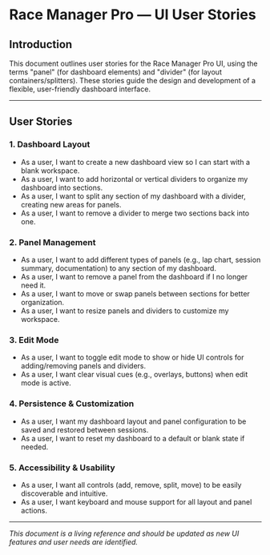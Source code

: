 # Race Manager Pro — UI User Stories

## Introduction
This document outlines user stories for the Race Manager Pro UI, using the terms "panel" (for dashboard elements) and "divider" (for layout containers/splitters). These stories guide the design and development of a flexible, user-friendly dashboard interface.

---

## User Stories

### 1. Dashboard Layout
- As a user, I want to create a new dashboard view so I can start with a blank workspace.
- As a user, I want to add horizontal or vertical dividers to organize my dashboard into sections.
- As a user, I want to split any section of my dashboard with a divider, creating new areas for panels.
- As a user, I want to remove a divider to merge two sections back into one.

### 2. Panel Management
- As a user, I want to add different types of panels (e.g., lap chart, session summary, documentation) to any section of my dashboard.
- As a user, I want to remove a panel from the dashboard if I no longer need it.
- As a user, I want to move or swap panels between sections for better organization.
- As a user, I want to resize panels and dividers to customize my workspace.

### 3. Edit Mode
- As a user, I want to toggle edit mode to show or hide UI controls for adding/removing panels and dividers.
- As a user, I want clear visual cues (e.g., overlays, buttons) when edit mode is active.

### 4. Persistence & Customization
- As a user, I want my dashboard layout and panel configuration to be saved and restored between sessions.
- As a user, I want to reset my dashboard to a default or blank state if needed.

### 5. Accessibility & Usability
- As a user, I want all controls (add, remove, split, move) to be easily discoverable and intuitive.
- As a user, I want keyboard and mouse support for all layout and panel actions.

---

*This document is a living reference and should be updated as new UI features and user needs are identified.*
